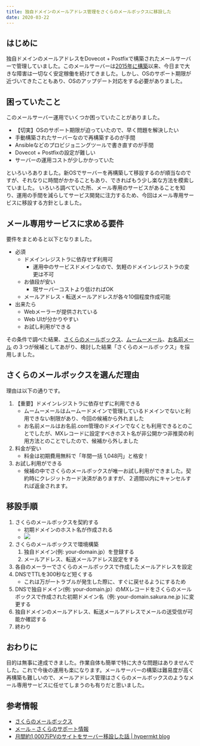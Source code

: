 ```yaml
---
title: 独自ドメインのメールアドレス管理をさくらのメールボックスに移設した
date: 2020-03-22
---
```


## はじめに

独自ドメインのメールアドレスをDovecot + Postfixで構築されたメールサーバーで管理していました。このメールサーバーは[2015年に構築](/2015/2015-11-29-server-relocated-for-ten-million-pv-site/)以来、今日まで大きな障害は一切なく安定稼働を続けてきました。しかし、OSのサポート期限が近づいてきたこともあり、OSのアップデート対応をする必要がありました。

## 困っていたこと

このメールサーバー運用でいくつか困っていたことがありました。

* 【切実】OSのサポート期限が迫っていたので、早く問題を解決したい
* 手動構築されたサーバーなので再構築するのが手間
* Ansibleなどのプロビジョニングツールで書き直すのが手間
* Dovecot + Postfixの設定が難しい
* サーバーの運用コストが少しかかっていた

といろいろありました。新OSでサーバーを再構築して移設するのが順当なのですが、それなりに時間がかかることもあり、できればもう少し楽な方法を模索していました。
いろいろ調べていた所、メール専用のサービスがあることを知り、運用の手間を減らしてサービス開発に注力するため、今回はメール専用サービスに移設する方針としました。

## メール専用サービスに求める要件

要件をまとめると以下となりました。

- 必須
    - ドメインレジストラに依存せず利用可
        - 運用中のサービスドメインなので、気軽のドメインレジストラの変更は不可
    - お値段が安い
        - 現サーバーコストより低ければOK
    - メールアドレス・転送メールアドレスが各々10個程度作成可能
- 出来たら
    - Webメーラーが提供されている
    - Web UIが分かりやすい
    - お試し利用ができる

その条件で調べた結果、[さくらのメールボックス](https://www.sakura.ne.jp/mail/)、[ムームーメール](https://muumuu-mail.com/)、[お名前メール](https://www.onamae.com/service/mail/) の３つが候補としてあがり、検討した結果「さくらのメールボックス」を採用しました。

## さくらのメールボックスを選んだ理由

理由は以下の通りです。

1. 【重要】ドメインレジストラに依存せずに利用できる
    - ムームーメールはムームードメインで管理しているドメインでないと利用できない制限があり、今回の候補から外れました
    - お名前メールはお名前.com管理のドメインでなくとも利用できるとのことでしたが、MXレコードに設定すべきホスト名が非公開かつ非推奨の利用方法とのことでしたので、候補から外しました
2. 料金が安い
    - 料金は初期費用無料で「年間一括 1,048円」と格安！
3. お試し利用ができる
    - 候補の中でさくらのメールボックスが唯一お試し利用ができました。契約時にクレジットカード決済がありますが、２週間以内にキャンセルすれば返金されます。

## 移設手順

1. さくらのメールボックスを契約する
    - 初期ドメインのホスト名が作成される
    - ![](/images/blog/2020/2020-03-22-01.png)
2.  さくらのメールボックスで環境構築
    1. 独自ドメイン(例: your-domain.jp）を登録する
    2. メールアドレス、転送メールアドレス設定をする
3. 各自のメーラーでさくらのメールボックスで作成したメールアドレスを設定
4. DNSでTTLを300秒など短くする
    - これは万が一トラブルが発生した際に、すぐに戻せるようにするため
5. DNSで独自ドメイン(例: your-domain.jp）のMXレコードをさくらのメールボックスで作成された初期ドメイン名（例: your-domain.sakura.ne.jp )に変更する
6. 独自ドメインのメールアドレス、転送メールアドレスでメールの送受信が可能か確認する
7. 終わり

## おわりに

目的は無事に達成できました。作業自体も簡単で特に大きな問題はありませんでした。これで今後の運用も楽になります。メールサーバーの構築は難易度が高く再構築も難しいので、メールアドレス管理はさくらのメールボックスのようなメール専用サービスに任せてしまうのも有りだと思いました。

## 参考情報

- [さくらのメールボックス](https://www.sakura.ne.jp/mail/)
- [メール – さくらのサポート情報](https://help.sakura.ad.jp/category/rs/rs_mail/?_ga=2.5386224.2109349385.1584797086-367465202.1584164950)
- [月間約1,000万PVのサイトをサーバー移設した話 \| hypermkt blog](https://blog.hypermkt.jp/2015/2015-11-29-server-relocated-for-ten-million-pv-site/)
